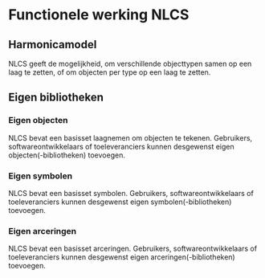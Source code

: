 # Functionele werking NLCS


## Harmonicamodel
NLCS geeft de mogelijkheid, om verschillende objecttypen samen op een laag te zetten, of om objecten per type op een laag te zetten.


## Eigen bibliotheken

### Eigen objecten
NLCS bevat een basisset laagnemen om objecten te tekenen. Gebruikers, softwareontwikkelaars of toeleveranciers kunnen desgewenst eigen objecten(-bibliotheken) toevoegen. 

### Eigen symbolen
NLCS bevat een basisset symbolen. Gebruikers, softwareontwikkelaars of toeleveranciers kunnen desgewenst eigen symbolen(-bibliotheken) toevoegen. 

### Eigen arceringen
NLCS bevat een basisset arceringen. Gebruikers, softwareontwikkelaars of toeleveranciers kunnen desgewenst eigen arceringen(-bibliotheken) toevoegen. 